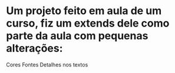 ﻿# Um projeto feito em aula de um curso, fiz um extends dele como parte da aula com pequenas alterações:
 Cores
 Fontes
 Detalhes nos textos
